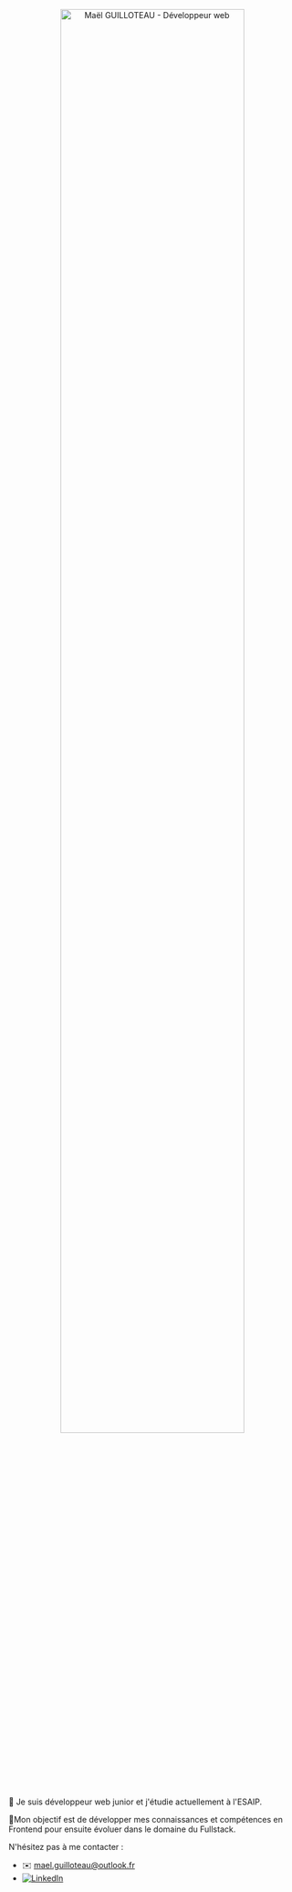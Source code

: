 <p align="center"><a href="https://maelgllt.github.io"><img width="80%" alt="Maël GUILLOTEAU - Développeur web" src="bannière.png" /></a></p>

👋
Je suis développeur web junior et j'étudie actuellement à l'ESAIP.

🎯Mon objectif est de développer mes connaissances et compétences en Frontend pour ensuite évoluer dans le domaine du Fullstack.

N'hésitez pas à me contacter : 
- ✉️ [mael.guilloteau@outlook.fr](mailto:mael.guilloteau@outlook.fr)
- [![LinkedIn](https://img.shields.io/badge/-LinkedIn-000?&logo=LinkedIn&logoColor=0A66C2)](https://www.linkedin.com/in/maël-guilloteau/)
